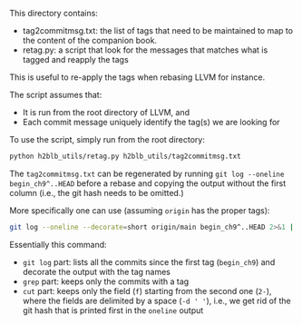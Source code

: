 This directory contains:
- tag2commitmsg.txt: the list of tags that need to be maintained to map to the content of the companion book.
- retag.py: a script that look for the messages that matches what is tagged and reapply the tags

This is useful to re-apply the tags when rebasing LLVM for instance.

The script assumes that:
- It is run from the root directory of LLVM, and
- Each commit message uniquely identify the tag(s) we are looking for

To use the script, simply run from the root directory:
```bash
python h2blb_utils/retag.py h2blb_utils/tag2commitmsg.txt
```

The `tag2commitmsg.txt` can be regenerated by running `git log --oneline begin_ch9^..HEAD` before a rebase and copying the output without the first column (i.e., the git hash needs to be omitted.)

More specifically one can use (assuming `origin` has the proper tags):
```bash
git log --oneline --decorate=short origin/main begin_ch9^..HEAD 2>&1 | grep 'tag:' | cut -f 2- -d ' '
```

Essentially this command:
- `git log` part: lists all the commits since the first tag (`begin_ch9`) and decorate the output with the tag names
- `grep` part: keeps only the commits with a tag
- `cut` part: keeps only the field (`f`) starting from the second one (`2-`), where the fields are delimited by a space (`-d ' '`), i.e., we get rid of the git hash that is printed first in the `oneline` output
